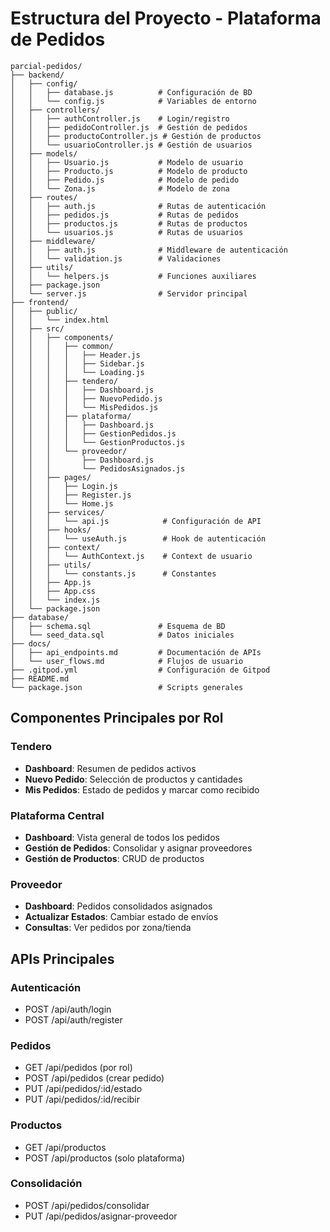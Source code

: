 # Estructura del Proyecto - Plataforma de Pedidos

```
parcial-pedidos/
├── backend/
│   ├── config/
│   │   ├── database.js          # Configuración de BD
│   │   └── config.js            # Variables de entorno
│   ├── controllers/
│   │   ├── authController.js    # Login/registro
│   │   ├── pedidoController.js  # Gestión de pedidos
│   │   ├── productoController.js # Gestión de productos
│   │   └── usuarioController.js # Gestión de usuarios
│   ├── models/
│   │   ├── Usuario.js           # Modelo de usuario
│   │   ├── Producto.js          # Modelo de producto
│   │   ├── Pedido.js            # Modelo de pedido
│   │   └── Zona.js              # Modelo de zona
│   ├── routes/
│   │   ├── auth.js              # Rutas de autenticación
│   │   ├── pedidos.js           # Rutas de pedidos
│   │   ├── productos.js         # Rutas de productos
│   │   └── usuarios.js          # Rutas de usuarios
│   ├── middleware/
│   │   ├── auth.js              # Middleware de autenticación
│   │   └── validation.js        # Validaciones
│   ├── utils/
│   │   └── helpers.js           # Funciones auxiliares
│   ├── package.json
│   └── server.js                # Servidor principal
├── frontend/
│   ├── public/
│   │   └── index.html
│   ├── src/
│   │   ├── components/
│   │   │   ├── common/
│   │   │   │   ├── Header.js
│   │   │   │   ├── Sidebar.js
│   │   │   │   └── Loading.js
│   │   │   ├── tendero/
│   │   │   │   ├── Dashboard.js
│   │   │   │   ├── NuevoPedido.js
│   │   │   │   └── MisPedidos.js
│   │   │   ├── plataforma/
│   │   │   │   ├── Dashboard.js
│   │   │   │   ├── GestionPedidos.js
│   │   │   │   └── GestionProductos.js
│   │   │   └── proveedor/
│   │   │       ├── Dashboard.js
│   │   │       └── PedidosAsignados.js
│   │   ├── pages/
│   │   │   ├── Login.js
│   │   │   ├── Register.js
│   │   │   └── Home.js
│   │   ├── services/
│   │   │   └── api.js            # Configuración de API
│   │   ├── hooks/
│   │   │   └── useAuth.js        # Hook de autenticación
│   │   ├── context/
│   │   │   └── AuthContext.js    # Context de usuario
│   │   ├── utils/
│   │   │   └── constants.js      # Constantes
│   │   ├── App.js
│   │   ├── App.css
│   │   └── index.js
│   └── package.json
├── database/
│   ├── schema.sql               # Esquema de BD
│   └── seed_data.sql            # Datos iniciales
├── docs/
│   ├── api_endpoints.md         # Documentación de APIs
│   └── user_flows.md            # Flujos de usuario
├── .gitpod.yml                  # Configuración de Gitpod
├── README.md
└── package.json                 # Scripts generales
```

## Componentes Principales por Rol

### Tendero
- **Dashboard**: Resumen de pedidos activos
- **Nuevo Pedido**: Selección de productos y cantidades
- **Mis Pedidos**: Estado de pedidos y marcar como recibido

### Plataforma Central
- **Dashboard**: Vista general de todos los pedidos
- **Gestión de Pedidos**: Consolidar y asignar proveedores
- **Gestión de Productos**: CRUD de productos

### Proveedor
- **Dashboard**: Pedidos consolidados asignados
- **Actualizar Estados**: Cambiar estado de envíos
- **Consultas**: Ver pedidos por zona/tienda

## APIs Principales

### Autenticación
- POST /api/auth/login
- POST /api/auth/register

### Pedidos
- GET /api/pedidos (por rol)
- POST /api/pedidos (crear pedido)
- PUT /api/pedidos/:id/estado
- PUT /api/pedidos/:id/recibir

### Productos
- GET /api/productos
- POST /api/productos (solo plataforma)

### Consolidación
- POST /api/pedidos/consolidar
- PUT /api/pedidos/asignar-proveedor